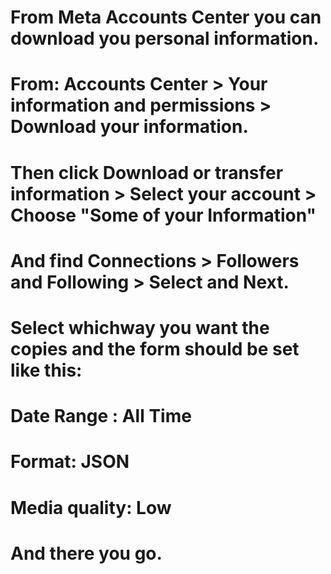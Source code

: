 # From Meta Accounts Center you can download you personal information.
# From: Accounts Center > Your information and permissions > Download your information.
# Then click Download or transfer information > Select your account > Choose "Some of your Information"
# And find Connections > Followers and Following > Select and Next.
# Select whichway you want the copies and the form should be set like this:
# Date Range : All Time
# Format: JSON
# Media quality: Low
# And there you go.
